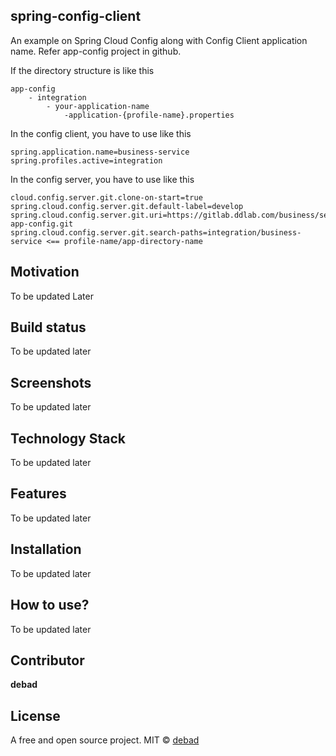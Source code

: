 ## spring-config-client
An example on Spring Cloud Config along with Config Client application name. Refer app-config project in github.

If the directory structure is like this

````
app-config
    - integration
        - your-application-name
            -application-{profile-name}.properties

````
In the config client, you have to use like this
````
spring.application.name=business-service
spring.profiles.active=integration
````

In the config server, you have to use like this

````
cloud.config.server.git.clone-on-start=true
spring.cloud.config.server.git.default-label=develop
spring.cloud.config.server.git.uri=https://gitlab.ddlab.com/business/services/products/ddlab/ddlab-app-config.git
spring.cloud.config.server.git.search-paths=integration/business-service <== profile-name/app-directory-name

````

## Motivation
To be updated Later

## Build status
To be updated later

## Screenshots
To be updated later

## Technology Stack
To be updated later

## Features
To be updated later

## Installation
To be updated later

## How to use?
To be updated later

## Contributor

**debad**

## License
A free and open source project.
MIT © [debad]()